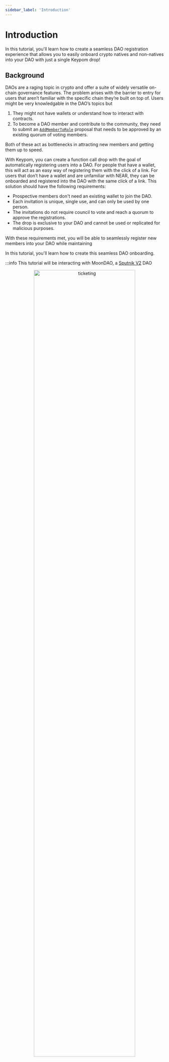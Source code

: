 ```yaml
---
sidebar_label: 'Introduction'
---
```

# Introduction
In this tutorial, you'll learn how to create a seamless DAO registration experience that allows you to easily onboard crypto natives and non-natives into your DAO with just a single Keypom drop!

## Background
DAOs are a raging topic in crypto and offer a suite of widely versatile on-chain governance features. The problem arises with the barrier to entry for users that aren’t familiar with the specific chain they’re built on top of. Users might be very knowledgable in the DAO’s topics but 

1. They might not have wallets or understand how to interact with contracts.
2. To become a DAO member and contribute to the community, they need to submit an [`AddMemberToRole`](https://github.com/near-daos/sputnik-dao-contract#proposal-types) proposal that needs to be approved by an existing quorum of voting members.

Both of these act as bottlenecks in attracting new members and getting them up to speed.

With Keypom, you can create a function call drop with the goal of automatically registering users into a DAO. For people that have a wallet, this will act as an easy way of registering them with the click of a link. For users that don’t have a wallet and are unfamiliar with NEAR, they can be onboarded and registered into the DAO with the same click of a link. This solution should have the following requirements:

- Prospective members don't need an existing wallet to join the DAO. 
- Each invitation is unique, single use, and can only be used by one person.
- The invitations do not require council to vote and reach a quorum to approve the registrations. 
- The drop is exclusive to your DAO and cannot be used or replicated for malicious purposes.

With these requirements met, you will be able to seamlessly register new members into your DAO while maintaining  

In this tutorial, you'll learn how to create this seamless DAO onboarding.

:::info
This tutorial will be interacting with MoonDAO, a [Sputnik V2](https://github.com/near-daos/sputnik-dao-contract) DAO

<p align="center"> <img src={require("/static/img/docs/advanced-tutorials/dao-auto-reg/moondaohomepage.png").default} width="80%" height="80%" alt="ticketing" class="rounded-corners"/></p>
:::

## Prerequisites

For the this tutorial, you can choose to run the scripts on your own machine. To do so, you must have the following:

1. [Node JS](https://docs.npmjs.com/downloading-and-installing-node-js-and-npm)  
2. [NEAR-API-JS](https://docs.near.org/tools/near-api-js/quick-reference#install)  
3. [Keypom JS SDK](https://github.com/keypom/keypom-js#installation)

If you want to reference the finished code, that can be found [here](https://github.com/keypom/keypom-js/tree/min/dao). To follow along and build out this ticketing app, see the steps below. 

---

## Creating your Project
In this section, you'll prepare to create the DAO auto-registration tool using the skeleton code made available to you at the [Keypom SDK repo](https://github.com/keypom/keypom-js). 

First, you'll want to clone the repo:

```bash
git clone https://github.com/keypom/keypom-js.git && cd keypom-js
```

Second, install the dependencies for both the SDK and ticketing app skeleton code:

```
yarn install && cd docs-advanced-tutorials/dao-onboarding-skeleton && yarn
```

At this point, all the dependencies should be installed and you should be in the `docs-advanced-tutorials/dao-onboarding-skeleton` folder. Here you'll find the following files required to build out your app.

```bash
/ticket-app-skeleton
└── configurations.js
└── createDaoOnboarding.js
└── package.json
```

With this setup complete, you are ready to begin building out this DAO auto-registration tool, starting by breaking down the problem into its functional requirements. 